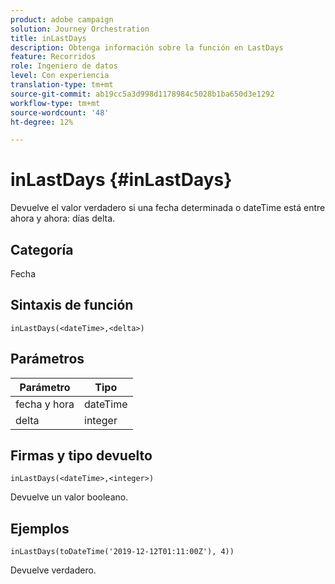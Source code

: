 ```yaml
---
product: adobe campaign
solution: Journey Orchestration
title: inLastDays
description: Obtenga información sobre la función en LastDays
feature: Recorridos
role: Ingeniero de datos
level: Con experiencia
translation-type: tm+mt
source-git-commit: ab19cc5a3d998d1178984c5028b1ba650d3e1292
workflow-type: tm+mt
source-wordcount: '48'
ht-degree: 12%

---
```



# inLastDays {#inLastDays}

Devuelve el valor verdadero si una fecha determinada o dateTime está entre ahora y ahora: días delta.

## Categoría

Fecha

## Sintaxis de función

`inLastDays(<dateTime>,<delta>)`

## Parámetros

| Parámetro | Tipo |
|-----------|------------------|
| fecha y hora | dateTime |
| delta | integer |

## Firmas y tipo devuelto

`inLastDays(<dateTime>,<integer>)`

Devuelve un valor booleano.

## Ejemplos

`inLastDays(toDateTime('2019-12-12T01:11:00Z'), 4))`

Devuelve verdadero.
